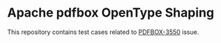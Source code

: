 # Apache pdfbox OpenType Shaping

This repository contains test cases related to [PDFBOX-3550](https://issues.apache.org/jira/browse/PDFBOX-3550) issue.
